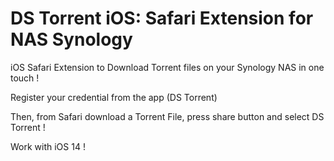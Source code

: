 # DS Torrent iOS: Safari Extension for NAS Synology

iOS Safari Extension to Download Torrent files on your Synology NAS in one touch !

Register your credential from the app (DS Torrent)

Then, from Safari download a Torrent File, press share button and select DS Torrent !

Work with iOS 14 !
